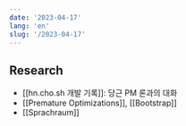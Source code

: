 ```yaml
---
date: '2023-04-17'
lang: 'en'
slug: '/2023-04-17'
---
```


## Research

- [[hn.cho.sh 개발 기록]]: 당근 PM 론과의 대화
- [[Premature Optimizations]], [[Bootstrap]]
- [[Sprachraum]]
